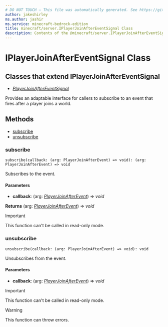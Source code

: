 ```yaml
---
# DO NOT TOUCH — This file was automatically generated. See https://github.com/mojang/minecraftapidocsgenerator to modify descriptions, examples, etc.
author: jakeshirley
ms.author: jashir
ms.service: minecraft-bedrock-edition
title: minecraft/server.IPlayerJoinAfterEventSignal Class
description: Contents of the @minecraft/server.IPlayerJoinAfterEventSignal class.
---
```

# IPlayerJoinAfterEventSignal Class

## Classes that extend IPlayerJoinAfterEventSignal
- [*PlayerJoinAfterEventSignal*](PlayerJoinAfterEventSignal.md)

Provides an adaptable interface for callers to subscribe to an event that fires after a player joins a world.

## Methods
- [subscribe](#subscribe)
- [unsubscribe](#unsubscribe)

### **subscribe**
`
subscribe(callback: (arg: PlayerJoinAfterEvent) => void): (arg: PlayerJoinAfterEvent) => void
`

Subscribes to the event.

#### **Parameters**
- **callback**: (arg: [*PlayerJoinAfterEvent*](PlayerJoinAfterEvent.md)) => *void*

**Returns** (arg: [*PlayerJoinAfterEvent*](PlayerJoinAfterEvent.md)) => *void*

> [!IMPORTANT]
> This function can't be called in read-only mode.

### **unsubscribe**
`
unsubscribe(callback: (arg: PlayerJoinAfterEvent) => void): void
`

Unsubscribes from the event.

#### **Parameters**
- **callback**: (arg: [*PlayerJoinAfterEvent*](PlayerJoinAfterEvent.md)) => *void*

> [!IMPORTANT]
> This function can't be called in read-only mode.

> [!WARNING]
> This function can throw errors.
